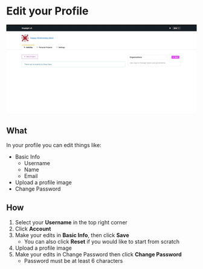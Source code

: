 # Edit your Profile 

![](../../assets/gifs/account-info.gif)

## What 
In your profile you can edit things like: 
* Basic Info 
    * Username 
    * Name
    * Email
* Upload a profile image 
* Change Password 
 
##  How
1. Select your **Username** in the top right corner
2. Click **Account**
3. Make your edits in **Basic Info**, then click **Save** 
    * You can also click **Reset** if you would like to start from scratch 
4. Upload a profile image 
5. Make your edits in Change Password then click **Change Password** 
    * Password must be at least 6 characters 
 
